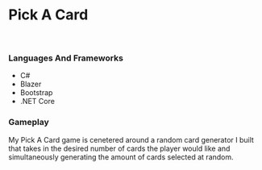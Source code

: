 <h1> Pick A Card </h1>
<br>
 
<h3>Languages And Frameworks</h3>
<ul>
  <li>C#</li>
  <li>Blazer</li>
  <li>Bootstrap</li>
 <li>.NET Core</li>
</ul>
<h3>Gameplay</h3>
<p>My Pick A Card game is cenetered around a random card generator I built that takes in the desired number of cards the player would like and simultaneously generating the amount of cards selected at random.</p> 
